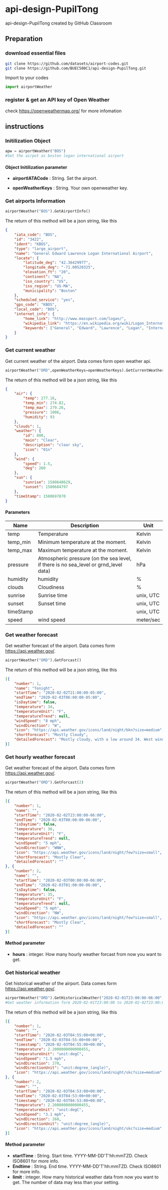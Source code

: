 # api-design-PupilTong
api-design-PupilTong created by GitHub Classroom

## Preparation
### download essential files
```bash
git clone https://github.com/datasets/airport-codes.git
git clone https://github.com/BUEC500C1/api-design-PupilTong.git
```
Import to your codes
```python
import airportWeather
```
### register & get an API key of Open Weather
check https://openweathermap.org/ for more infomation

## instructions
### Initilization Object
```python
apw = airportWeather("BOS")
#Set the airpot as boston logan international airport
```

#### Object Initilization parameter

* **airportIATACode** : String. Set the airport.

* **openWeatherKeys** : String. Your own openweather key.
### Get airports Information
```python
airportWeather("BOS").GetAirportInfo()
```
The return of this method will be a json string, like this
```json
{
	"iata_code": "BOS",
	"id": "3422",
	"ident": "KBOS",
	"type": "large_airport",
	"name": "General Edward Lawrence Logan International Airport",
	"locate": {
		"latitude_deg": "42.36429977",
		"longitude_deg": "-71.00520325",
		"elevation_ft": "20",
		"continent": "NA",
		"iso_country": "US",
		"iso_region": "US-MA",
		"municipality": "Boston"
	},
	"scheduled_service": "yes",
	"gps_code": "KBOS",
	"local_code": "BOS",
	"internet_info": {
		"home_link": "http://www.massport.com/logan/",
		"wikipedia_link": "https://en.wikipedia.org/wiki/Logan_International_Airport",
		"keywords": ["General", "Edward", "Lawrence", "Logan", "International", "Airport"]
	}
}
```
### Get current weather
Get current weather of the airport. Data comes form open weather api.
```python
airportWeather("ORD",openWeatherKeys=openWeatherKeys).GetCurrentWeather()
```
The return of this method will be a json string, like this
```json
{
	"air": {
		"temp": 277.16,
		"temp_min": 274.82,
		"temp_max": 279.26,
		"pressure": 1006,
		"humidity": 93
	},
	"clouds": 1,
	"weather": {
		"id": 800,
		"main": "Clear",
		"description": "clear sky",
		"icon": "01n"
	},
	"wind": {
		"speed": 1.5,
		"deg": 260
	},
	"sun": {
		"sunrise": 1580648629,
		"sunset": 1580684797
	},
	"timeStamp": 1580697870
}
```
#### Parameters
| Name  | Description | Unit |
| ------------- | ------------- | ------------- |
| temp  | Temperature  | Kelvin  |
| temp_min  | Minimum temperature at the moment.  | Kelvin  |
| temp_max  | Maximum temperature at the moment.  | Kelvin  |
| pressure  | Atmospheric pressure (on the sea level, if there is no sea_level or grnd_level data)  | hPa  |
| humidity  | humidity  | %  |
| clouds  | Cloudiness  | %  |
| sunrise  |  Sunrise time | unix, UTC  |
| sunset  | Sunset time  | unix, UTC  |
| timeStamp  |  | unix, UTC  |
| speed  | wind speed | meter/sec |

### Get weather forecast
Get weather forecast of the airport. Data comes form https://api.weather.gov/.
```python
airportWeather("ORD").GetForcast()
```
The return of this method will be a json string, like this
```json
[{
	"number": 1,
	"name": "Tonight",
	"startTime": "2020-02-02T21:00:00-05:00",
	"endTime": "2020-02-03T06:00:00-05:00",
	"isDaytime": false,
	"temperature": 34,
	"temperatureUnit": "F",
	"temperatureTrend": null,
	"windSpeed": "8 mph",
	"windDirection": "W",
	"icon": "https://api.weather.gov/icons/land/night/bkn?size=medium",
	"shortForecast": "Mostly Cloudy",
	"detailedForecast": "Mostly cloudy, with a low around 34. West wind around 8 mph."
}]
```
### Get hourly weather forecast
Get weather forecast of the airport. Data comes form https://api.weather.gov/.
```python
airportWeather("ORD").GetForcast(2)
```
The return of this method will be a json string, like this
```json
[{
	"number": 1,
	"name": "",
	"startTime": "2020-02-02T23:00:00-06:00",
	"endTime": "2020-02-03T00:00:00-06:00",
	"isDaytime": false,
	"temperature": 36,
	"temperatureUnit": "F",
	"temperatureTrend": null,
	"windSpeed": "5 mph",
	"windDirection": "WNW",
	"icon": "https://api.weather.gov/icons/land/night/few?size=small",
	"shortForecast": "Mostly Clear",
	"detailedForecast": ""
}, {
	"number": 2,
	"name": "",
	"startTime": "2020-02-03T00:00:00-06:00",
	"endTime": "2020-02-03T01:00:00-06:00",
	"isDaytime": false,
	"temperature": 35,
	"temperatureUnit": "F",
	"temperatureTrend": null,
	"windSpeed": "5 mph",
	"windDirection": "NW",
	"icon": "https://api.weather.gov/icons/land/night/few?size=small",
	"shortForecast": "Mostly Clear",
	"detailedForecast": ""
}]
```
#### Method parameter

* **hours** : integer. How many hourly weather forcast from now you want to get.
### Get historical weather
Get historical weather of the airport. Data comes form https://api.weather.gov/.
```python
airportWeather("ORD").GetHistoricalWeather("2020-02-01T23:00:00-06:00","2020-02-02T23:00:00-06:00",2)
#Get weather information form 2020-02-01T23:00:00 to 2020-02-02T23:00:00 and set 2 as the maxium data count.
```
The return of this method will be a json string, like this
```json
[{
	"number": 1,
	"name": "",
	"startTime": "2020-02-03T04:55:00+00:00",
	"endTime": "2020-02-03T04:55:00+00:00",
	"timestamp": "2020-02-03T04:55:00+00:00",
	"temperature": 2.2000000000000455,
	"temperatureUnit": "unit:degC",
	"windSpeed": "1.5 mph",
	"windDirection": 270,
	"windDirectionUnit": "unit:degree_(angle)",
	"icon": "https://api.weather.gov/icons/land/night/skc?size=medium"
}, {
	"number": 2,
	"name": "",
	"startTime": "2020-02-03T04:53:00+00:00",
	"endTime": "2020-02-03T04:53:00+00:00",
	"timestamp": "2020-02-03T04:53:00+00:00",
	"temperature": 2.2000000000000455,
	"temperatureUnit": "unit:degC",
	"windSpeed": "3.1 mph",
	"windDirection": 260,
	"windDirectionUnit": "unit:degree_(angle)",
	"icon": "https://api.weather.gov/icons/land/night/skc?size=medium"
}]
```
#### Method parameter

* **startTime** : String. Start time. YYYY-MM-DD'T'hh:mmTZD. Check ISO8601 for more info.
* **Endtime** : String. End time. YYYY-MM-DD'T'hh:mmTZD. Check ISO8601 for more info.
* **limit** : integer. How many historical weather data from now you want to get. The number of data may less than your setting.
